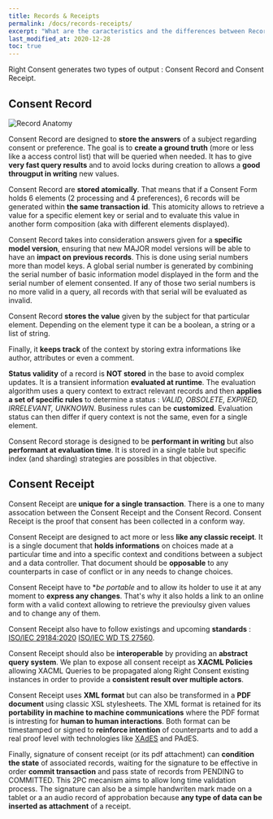 ```yaml
---
title: Records & Receipts
permalink: /docs/records-receipts/
excerpt: "What are the caracteristics and the differences between Records and Receipts"
last_modified_at: 2020-12-28
toc: true
---
```


Right Consent generates two types of output : Consent Record and Consent Receipt.

## Consent Record

![Record Anatomy](/right-consents/assets/images/record-anatomy.png)

Consent Record are designed to **store the answers** of a subject regarding consent or preference. The goal is to **create a ground truth** (more or less like a access control list) that will be queried when needed. It has to give **very fast query results** and to avoid locks during creation to allows a **good througput in writing** new values.

Consent Record are **stored atomically**. That means that if a Consent Form holds 6 elements (2 processing and 4 preferences), 6 records will be generated within **the same transaction id**. This atomicity allows to retrieve a value for a specific element key or serial and to evaluate this value in another form composition (aka with different elements displayed).

Consent Record takes into consideration answers given for a **specific model version**, ensuring that new MAJOR model versions will be able to have an **impact on previous records**. This is done using serial numbers more than model keys. A global serial number is generated by combining the serial number of basic information model displayed in the form and the serial number of element consented. If any of those two serial numbers is no more valid in a query, all records with that serial will be evaluated as invalid.

Consent Record **stores the value** given by the subject for that particular element. Depending on the element type it can be a boolean, a string or a list of string.

Finally, it **keeps track** of the context by storing extra informations like author, attributes or even a comment.

**Status validity** of a record is **NOT stored** in the base to avoid complex updates. It is a transient information **evaluated at runtime**. The evaluation algorithm uses a query context to extract relevant records and then **applies a set of specific rules** to determine a status : *VALID, OBSOLETE, EXPIRED, IRRELEVANT, UNKNOWN*. Business rules can be **customized**. Evaluation status can then differ if query context is not the same, even for a single element.

Consent Record storage is designed to be **performant in writing** but also **performant at evaluation time**. It is stored in a single table but specific index (and sharding) strategies are possibles in that objective.

## Consent Receipt

Consent Receipt are **unique for a single transaction**. There is a one to many assocation between the Consent Receipt and the Consent Record. Consent Receipt is the proof that consent has been collected in a conform way.

Consent Receipt are designed to act more or less **like any classic receipt**. It is a single document that **holds informations** on choices made at a particular time and into a specific context and conditions between a subject and a data controller. That document should be **opposable** to any counterparts in case of conflict or in any needs to change choices.

Consent Receipt have to **be portable* and to allow its holder to use it at any moment to **express any changes**. That's why it also holds a link to an online form with a valid context allowing to retrieve the previoulsy given values and to change any of them.

Consent Receipt also have to follow existings and upcoming **standards** : [ISO/IEC 29184:2020](https://www.iso.org/standard/70331.html) [ISO/IEC WD TS 27560](https://www.iso.org/standard/80392.html). 

Consent Receipt should also be **interoperable** by providing an **abstract query system**. We plan to expose all consent receipt as **XACML Policies** allowing XACML Queries to be propagated along Right Consent existing instances in order to provide a **consistent result over multiple actors**.

Consent Receipt uses **XML format** but can also be transformed in a **PDF document** using classic XSL stylesheets. The XML format is retained for its **portability in machine to machine communications** where the PDF format is intresting for **human to human interactions**. Both format can be timestamped or signed to **reinforce intention** of counterparts and to add a real proof level with technologies like [XAdES](https://www.w3.org/TR/XAdES/) and PAdES. 

Finally, signature of consent receipt (or its pdf attachment) can **condition the state** of associated records, waiting for the signature to be effective in order **commit transaction** and pass state of records from PENDING to COMMITTED. This 2PC mecanism aims to allow long time validation process. The signature can also be a simple handwriten mark made on a tablet or a an audio record of approbation because **any type of data can be inserted as attachment** of a receipt.

